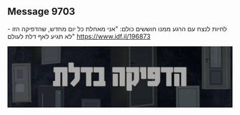 ## Message 9703

לחיות לנצח עם הרגע ממנו חוששים כולם:
"אני מאחלת כל יום מחדש, שהדפיקה הזו - לא תגיע לאף דלת לעולם"
https://www.idf.il/196873

![Photo](9703/9703_photo.jpg)
